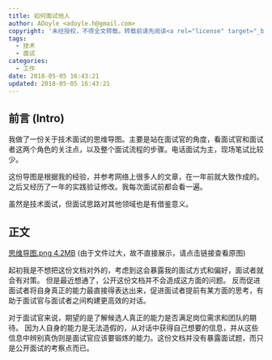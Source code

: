 ```yaml
---
title: 如何面试他人
author: ADoyle <adoyle.h@gmail.com>
copyright: '未经授权，不得全文转载。转载前请先阅读<a rel="license" target="_blank" href="//adoyle.me/blog/copyright.html">本站版权声明</a>'
tags:
  - 技术
  - 面试
categories:
  - 工作
date: 2018-05-05 16:43:21
updated: 2018-05-05 16:43:21
---
```




## 前言 (Intro)

我做了一份关于技术面试的思维导图。主要是站在面试官的角度，看面试官和面试者这两个角色的关注点，以及整个面试流程的步骤。电话面试为主，现场笔试比较少。

这份导图是根据我的经验，并参考网络上很多人的文章，在一年前就大致作成的。之后又经历了一年的实践验证修改。我每次面试前都会看一遍。

虽然是技术面试，但面试思路对其他领域也是有借鉴意义。

<!-- more -->

## 正文

[思维导图.png 4.2MB][0] (由于文件过大，故不直接展示，请点击链接查看原图)

起初我是不想把这份文档对外的，考虑到这会暴露我的面试方式和偏好，面试者就会有对策。
但是最近想通了，公开这份文档并不会造成这方面的问题。
反而促进面试者将自身真正的能力最直接得表达出来，促进面试者提前有某方面的思考，有助于面试官与面试者之间构建更高效的对话。

对于面试官来说，期望的是了解候选人真正的能力是否满足岗位需求和团队的期待。
因为人自身的能力是无法造假的，从对话中获得自己想要的信息，并从这些信息中辨别真伪则是面试官应该要锻炼的能力。这份文档并没有暴露面试题，而只是公开面试的考察点而已。


<!-- links -->

[0]: //cdn.adoyle.top/share/%E5%A6%82%E4%BD%95%E9%9D%A2%E8%AF%95%E4%BB%96%E4%BA%BA-covered.png
